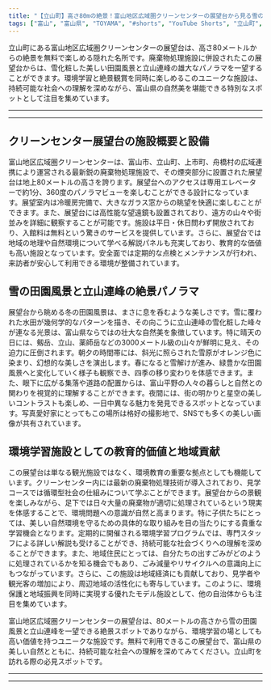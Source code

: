 ```yaml
---
title: "【立山町】高さ80mの絶景！富山地区広域圏クリーンセンターの展望台から見る雪の田園風景(入館無料)"
tags: ["富山", "富山県", "TOYAMA", "#shorts", "YouTube Shorts", "立山町", "県東部", "富山県東部", "立山連峰", "アルペンルート", "雪", "冬", "雪景色", "ウィンタースポーツ", "富山観光", "富山旅行", "北陸観光", "日本海", "立山黒部", "動画", "ショート動画", "富山県の観光スポット", "富山県でおすすめの場所", "富山県の名所", "富山県の見どころ", "富山県のグルメ", "富山県の文化", "富山県の自然", "富山県のイベント"]
---
```


立山町にある富山地区広域圏クリーンセンターの展望台は、高さ80メートルからの絶景を無料で楽しめる隠れた名所です。廃棄物処理施設に併設されたこの展望台からは、雪化粧した美しい田園風景と立山連峰の雄大なパノラマを一望することができます。環境学習と絶景観賞を同時に楽しめるこのユニークな施設は、持続可能な社会への理解を深めながら、富山県の自然美を堪能できる特別なスポットとして注目を集めています。

---

<!-- 🎥 YouTube動画埋め込み -->
<!-- No YouTube URL provided -->

---

## クリーンセンター展望台の施設概要と設備

富山地区広域圏クリーンセンターは、富山市、立山町、上市町、舟橋村の広域連携により運営される最新鋭の廃棄物処理施設で、その煙突部分に設置された展望台は地上80メートルの高さを誇ります。展望台へのアクセスは専用エレベーターで約1分、360度のパノラマビューを楽しむことができる設計になっています。展望室内は冷暖房完備で、大きなガラス窓からの眺望を快適に楽しむことができます。また、展望台には高性能な望遠鏡も設置されており、遠方の山々や街並みを詳細に観察することが可能です。施設は平日・休日問わず開放されており、入館料は無料という驚きのサービスを提供しています。さらに、展望台では地域の地理や自然環境について学べる解説パネルも充実しており、教育的な価値も高い施設となっています。安全面では定期的な点検とメンテナンスが行われ、来訪者が安心して利用できる環境が整備されています。

## 雪の田園風景と立山連峰の絶景パノラマ

展望台から眺める冬の田園風景は、まさに息を呑むような美しさです。雪に覆われた水田が幾何学的なパターンを描き、その向こうに立山連峰の雪化粧した峰々が連なる光景は、富山県ならではの壮大な自然美を象徴しています。特に晴天の日には、剱岳、立山、薬師岳などの3000メートル級の山々が鮮明に見え、その迫力に圧倒されます。朝夕の時間帯には、斜光に照らされた雪原がオレンジ色に染まり、幻想的な美しさを演出します。春になると雪解けが進み、緑豊かな田園風景へと変化していく様子も観察でき、四季の移り変わりを体感できます。また、眼下に広がる集落や道路の配置からは、富山平野の人々の暮らしと自然との関わりを視覚的に理解することができます。夜間には、街の明かりと星空の美しいコントラストも楽しめ、一日中異なる魅力を発見できるスポットとなっています。写真愛好家にとってもこの場所は格好の撮影地で、SNSでも多くの美しい画像が共有されています。

## 環境学習施設としての教育的価値と地域貢献

この展望台は単なる観光施設ではなく、環境教育の重要な拠点としても機能しています。クリーンセンター内には最新の廃棄物処理技術が導入されており、見学コースでは循環型社会の仕組みについて学ぶことができます。展望台からの景観を楽しみながら、足下では日々大量の廃棄物が適切に処理されているという現実を体感することで、環境問題への意識が自然と高まります。特に子供たちにとっては、美しい自然環境を守るための具体的な取り組みを目の当たりにする貴重な学習機会となります。定期的に開催される環境学習プログラムでは、専門スタッフによる詳しい解説も受けることができ、持続可能な社会づくりへの理解を深めることができます。また、地域住民にとっては、自分たちの出すごみがどのように処理されているかを知る機会でもあり、ごみ減量やリサイクルへの意識向上にもつながっています。さらに、この施設は地域経済にも貢献しており、見学者や観光客の増加により、周辺地域の活性化にも寄与しています。このように、環境保護と地域振興を同時に実現する優れたモデル施設として、他の自治体からも注目を集めています。

富山地区広域圏クリーンセンターの展望台は、80メートルの高さから雪の田園風景と立山連峰を一望できる絶景スポットでありながら、環境学習の場としても高い価値を持つユニークな施設です。無料で利用できるこの展望台で、富山県の美しい自然とともに、持続可能な社会への理解を深めてみてください。立山町を訪れる際の必見スポットです。

---

<!-- 🗺 Googleマップ（自動表示: page.tsxで地域名から自動生成） -->

<!-- 📍 宿泊リンク（自動表示: page.tsxで地域別リンクを自動生成）
     - タイトルから地域名を抽出
     - JTB / 楽天トラベル / じゃらん / 一休.com 対応
     - 環境変数でプロバイダー切替可能
-->

<!-- 📚 関連記事（自動表示: page.tsxで同カテゴリから2件自動選択） -->

<!-- 🏷️ タグ（自動表示: page.tsxで記事最下部に自動配置） -->

---

<!--
【記事文字数ルール】
- 基本文字数: 最低1000文字以上
- 推奨文字数: 1000〜1500文字（スマホ読みやすさ最優先）
- 上限なし: 情報量的に必要な場合は1500文字や2000文字を超えても良い
- 判断基準: 読者にとって価値ある情報を過不足なく提供できる文字数

【記事構成の最終形】
1. タイトル・動画・本文
2. まとめ
3. Googleマップ（見出しなし、マップのみ自動表示）
4. **宿泊リンク（地域別自動生成）** ← 2025年10月7日追加
5. 関連記事（H3、同カテゴリから2件自動選択）
6. タグ（記事最下部に自動表示）
7. ナビゲーションボタン

【宿泊リンクシステム仕様】
- タイトルから地域名を自動抽出（【〇〇市】形式優先）
- 北陸地方地域辞書: 富山/石川/福井の主要都市対応
- 対応プロバイダー: JTB（既定）/ 楽天トラベル / じゃらん / 一休.com
- 環境変数で切替: NEXT_PUBLIC_DEFAULT_TRAVEL_PROVIDER
- URLテンプレート: 地域名自動エンコード + アフィリエイトID挿入
- 配置位置: Googleマップ直後、関連記事より前

【自動生成セクション】
※以下はpage.tsxで自動生成されるため、記事本文には含めない
- Googleマップ: タイトル【】内の地域名から生成
- 宿泊リンク: 地域名抽出 → Deeplink生成 → スタイル適用
- 関連記事: 同カテゴリから2件を自動選択・リンク化
- タグ: 記事データから最下部に自動配置

【削除済みセクション】
※アクセス方法・周辺情報・公式リンクセクションは不要（2025年10月5日削除）

【AdSense・アフィリエイト】
- Google AdSense: 全ページ自動読み込み（layout.tsx）
- アフィリエイトスクリプト: AffilScript（layout.tsx）
- data-affil属性での動的リンク変換機能あり（現在は宿泊リンクで代替）

【最終更新】2025年10月7日 - 地域別宿泊リンク自動生成システム実装
-->
